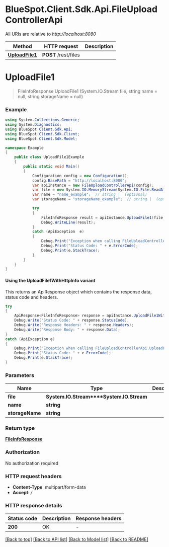 # BlueSpot.Client.Sdk.Api.FileUploadControllerApi

All URIs are relative to *http://localhost:8080*

| Method | HTTP request | Description |
|--------|--------------|-------------|
| [**UploadFile1**](FileUploadControllerApi.md#uploadfile1) | **POST** /rest/files |  |

<a id="uploadfile1"></a>
# **UploadFile1**
> FileInfoResponse UploadFile1 (System.IO.Stream file, string name = null, string storageName = null)



### Example
```csharp
using System.Collections.Generic;
using System.Diagnostics;
using BlueSpot.Client.Sdk.Api;
using BlueSpot.Client.Sdk.Client;
using BlueSpot.Client.Sdk.Model;

namespace Example
{
    public class UploadFile1Example
    {
        public static void Main()
        {
            Configuration config = new Configuration();
            config.BasePath = "http://localhost:8080";
            var apiInstance = new FileUploadControllerApi(config);
            var file = new System.IO.MemoryStream(System.IO.File.ReadAllBytes("/path/to/file.txt"));  // System.IO.Stream | 
            var name = "name_example";  // string |  (optional) 
            var storageName = "storageName_example";  // string |  (optional) 

            try
            {
                FileInfoResponse result = apiInstance.UploadFile1(file, name, storageName);
                Debug.WriteLine(result);
            }
            catch (ApiException  e)
            {
                Debug.Print("Exception when calling FileUploadControllerApi.UploadFile1: " + e.Message);
                Debug.Print("Status Code: " + e.ErrorCode);
                Debug.Print(e.StackTrace);
            }
        }
    }
}
```

#### Using the UploadFile1WithHttpInfo variant
This returns an ApiResponse object which contains the response data, status code and headers.

```csharp
try
{
    ApiResponse<FileInfoResponse> response = apiInstance.UploadFile1WithHttpInfo(file, name, storageName);
    Debug.Write("Status Code: " + response.StatusCode);
    Debug.Write("Response Headers: " + response.Headers);
    Debug.Write("Response Body: " + response.Data);
}
catch (ApiException e)
{
    Debug.Print("Exception when calling FileUploadControllerApi.UploadFile1WithHttpInfo: " + e.Message);
    Debug.Print("Status Code: " + e.ErrorCode);
    Debug.Print(e.StackTrace);
}
```

### Parameters

| Name | Type | Description | Notes |
|------|------|-------------|-------|
| **file** | **System.IO.Stream****System.IO.Stream** |  |  |
| **name** | **string** |  | [optional]  |
| **storageName** | **string** |  | [optional]  |

### Return type

[**FileInfoResponse**](FileInfoResponse.md)

### Authorization

No authorization required

### HTTP request headers

 - **Content-Type**: multipart/form-data
 - **Accept**: */*


### HTTP response details
| Status code | Description | Response headers |
|-------------|-------------|------------------|
| **200** | OK |  -  |

[[Back to top]](#) [[Back to API list]](../README.md#documentation-for-api-endpoints) [[Back to Model list]](../README.md#documentation-for-models) [[Back to README]](../README.md)

